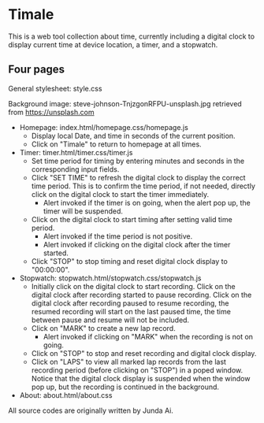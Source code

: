 # Timale
This is a web tool collection about time, currently including a digital clock to display current time at device location, a timer, and a stopwatch.

## Four pages

General stylesheet: style.css

Background image: steve-johnson-TnjzgonRFPU-unsplash.jpg retrieved from https://unsplash.com

- Homepage: index.html/homepage.css/homepage.js
    - Display local Date, and time in seconds of the current position.
    - Click on "Timale" to return to homepage at all times.
- Timer: timer.html/timer.css/timer.js
    - Set time period for timing by entering minutes and seconds in the corresponding input fields.
    - Click "SET TIME" to refresh the digital clock to display the correct time period. This is to
      confirm the time period, if not needed, directly click on the digital clock to start the timer
      immediately.
        - Alert invoked if the timer is on going, when the alert pop up, the timer will be suspended.
    - Click on the digital clock to start timing after setting valid time period.
        - Alert invoked if the time period is not positive.
        - Alert invoked if clicking on the digital clock after the timer started.
    - Click "STOP" to stop timing and reset digital clock display to "00:00:00".
- Stopwatch: stopwatch.html/stopwatch.css/stopwatch.js
    - Initially click on the digital clock to start recording. Click on the digital clock after
      recording started to pause recording. Click on the digital clock after recording paused
      to resume recording, the resumed recording will start on the last paused time, the time
      between pause and resume will not be included.
    - Click on "MARK" to create a new lap record.
        - Alert invoked if clicking on "MARK" when the recording is not on going.
    - Click on "STOP" to stop and reset recording and digital clock display.
    - Click on "LAPS" to view all marked lap records from the last recording period (before
      clicking on "STOP") in a poped window. Notice that the digital clock display is suspended
      when the window pop up, but the recording is continued in the background.
- About: about.html/about.css

All source codes are originally written by Junda Ai.
